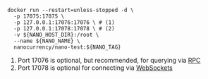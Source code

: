 ``` { .bash .annotate }
docker run --restart=unless-stopped -d \
  -p 17075:17075 \
  -p 127.0.0.1:17076:17076 \ # (1)
  -p 127.0.0.1:17078:17078 \ # (2)
  -v ${NANO_HOST_DIR}:/root \
  --name ${NANO_NAME} \
  nanocurrency/nano-test:${NANO_TAG}
```

1. Port 17076 is optional, but recommended, for querying via [RPC](../commands/rpc-protocol.md)
2. Port 17078 is optional for connecting via [WebSockets](../integration-guides/websockets.md)